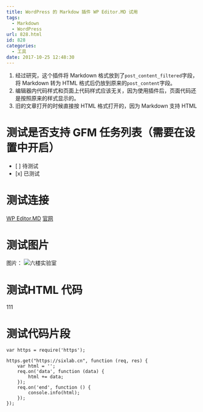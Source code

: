 ```yaml
---
title: WordPress 的 Markdow 插件 WP Editor.MD 试用
tags:
  - Markdown
  - WordPress
url: 828.html
id: 828
categories:
  - 工具
date: 2017-10-25 12:48:30
---
```


1.  经过研究，这个插件将 Markdown 格式放到了`post_content_filtered`字段，将 Markdown 转为 HTML 格式后仍放到原来的`post_content`字段。
2.  编辑器内代码样式和页面上代码样式应该无关，因为使用插件后，页面代码还是按照原来的样式显示的。
3.  旧的文章打开的时候直接按 HTML 格式打开的，因为 Markdown 支持 HTML
<!-- more -->
测试是否支持 GFM 任务列表（需要在设置中开启）
=========================

*   \[ \] 待测试
*   \[x\] 已测试

测试连接
====

[WP Editor.MD](https://wordpress.org/plugins/wp-editormd/) [官网](https://iiong.com/wordpress-plugins-wp-editormd.html)

测试图片
====

图片： ![六楼实验室](https://oh7gzl219.qnssl.com/logo.png)

测试HTML 代码
=========

111

测试代码片段
======

    var https = require('https');
    
    https.get("https://sixlab.cn", function (req, res) {
        var html = '';
        req.on('data', function (data) {
            html += data;
        });
        req.on('end', function () {
            console.info(html);
        });
    });